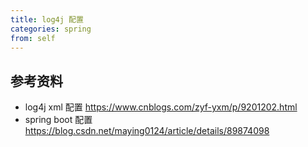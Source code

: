 ```yaml
---
title: log4j 配置
categories: spring
from: self
---
```




## 参考资料

- log4j  xml 配置 https://www.cnblogs.com/zyf-yxm/p/9201202.html
- spring boot 配置 https://blog.csdn.net/maying0124/article/details/89874098 

